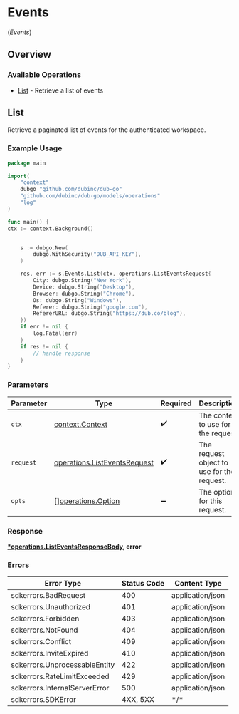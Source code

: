 # Events
(*Events*)

## Overview

### Available Operations

* [List](#list) - Retrieve a list of events

## List

Retrieve a paginated list of events for the authenticated workspace.

### Example Usage

```go
package main

import(
	"context"
	dubgo "github.com/dubinc/dub-go"
	"github.com/dubinc/dub-go/models/operations"
	"log"
)

func main() {
ctx := context.Background()


    s := dubgo.New(
        dubgo.WithSecurity("DUB_API_KEY"),
    )

    res, err := s.Events.List(ctx, operations.ListEventsRequest{
        City: dubgo.String("New York"),
        Device: dubgo.String("Desktop"),
        Browser: dubgo.String("Chrome"),
        Os: dubgo.String("Windows"),
        Referer: dubgo.String("google.com"),
        RefererURL: dubgo.String("https://dub.co/blog"),
    })
    if err != nil {
        log.Fatal(err)
    }
    if res != nil {
        // handle response
    }
}
```

### Parameters

| Parameter                                                                    | Type                                                                         | Required                                                                     | Description                                                                  |
| ---------------------------------------------------------------------------- | ---------------------------------------------------------------------------- | ---------------------------------------------------------------------------- | ---------------------------------------------------------------------------- |
| `ctx`                                                                        | [context.Context](https://pkg.go.dev/context#Context)                        | :heavy_check_mark:                                                           | The context to use for the request.                                          |
| `request`                                                                    | [operations.ListEventsRequest](../../models/operations/listeventsrequest.md) | :heavy_check_mark:                                                           | The request object to use for the request.                                   |
| `opts`                                                                       | [][operations.Option](../../models/operations/option.md)                     | :heavy_minus_sign:                                                           | The options for this request.                                                |

### Response

**[*operations.ListEventsResponseBody](../../models/operations/listeventsresponsebody.md), error**

### Errors

| Error Type                    | Status Code                   | Content Type                  |
| ----------------------------- | ----------------------------- | ----------------------------- |
| sdkerrors.BadRequest          | 400                           | application/json              |
| sdkerrors.Unauthorized        | 401                           | application/json              |
| sdkerrors.Forbidden           | 403                           | application/json              |
| sdkerrors.NotFound            | 404                           | application/json              |
| sdkerrors.Conflict            | 409                           | application/json              |
| sdkerrors.InviteExpired       | 410                           | application/json              |
| sdkerrors.UnprocessableEntity | 422                           | application/json              |
| sdkerrors.RateLimitExceeded   | 429                           | application/json              |
| sdkerrors.InternalServerError | 500                           | application/json              |
| sdkerrors.SDKError            | 4XX, 5XX                      | \*/\*                         |
